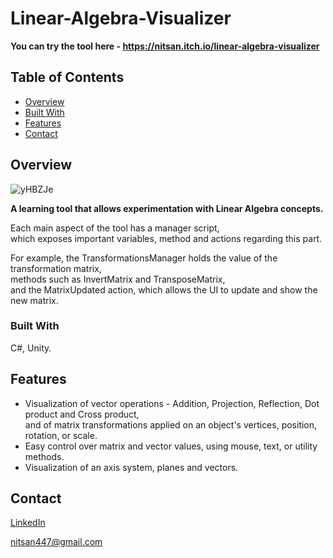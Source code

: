 # Linear-Algebra-Visualizer

**You can try the tool here - https://nitsan.itch.io/linear-algebra-visualizer**

## Table of Contents

- [Overview](#overview)
- [Built With](#built-with)
- [Features](#features)
- [Contact](#contact)

## Overview

![yHBZJe](https://user-images.githubusercontent.com/51084989/222439076-1bb55baf-0629-4d5b-be17-72e726a8b198.png)

**A learning tool that allows experimentation with Linear Algebra concepts.**

Each main aspect of the tool has a manager script,<br/>
which exposes important variables, method and actions regarding this part.

For example, the TransformationsManager holds the value of the transformation matrix,<br/>
methods such as InvertMatrix and TransposeMatrix,<br/>
and the MatrixUpdated action, which allows the UI to update and show the new matrix.

### Built With

C#, Unity.

## Features

* Visualization of vector operations - Addition, Projection, Reflection, Dot product and Cross product,<br/>
and of matrix transformations applied on an object's vertices, position, rotation, or scale.
* Easy control over matrix and vector values, using mouse, text, or utility methods.
* Visualization of an axis system, planes and vectors.

## Contact

[LinkedIn](https://www.linkedin.com/in/nitsan-caduri/)

nitsan447@gmail.com
